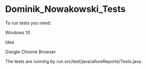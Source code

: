 # Dominik_Nowakowski_Tests
To run tests you need:

Windows 10

Idea

Google Chrome Browser


The tests are running by run src/test/java/allureReports/Tests.java


